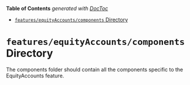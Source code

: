 <!-- START doctoc generated TOC please keep comment here to allow auto update -->
<!-- DON'T EDIT THIS SECTION, INSTEAD RE-RUN doctoc TO UPDATE -->

**Table of Contents** _generated with [DocToc](https://github.com/thlorenz/doctoc)_

- [`features/equityAccounts/components` Directory](#featuresequityaccountscomponents-directory)

<!-- END doctoc generated TOC please keep comment here to allow auto update -->

# `features/equityAccounts/components` Directory

The components folder should contain all the components specific to the EquityAccounts feature.

